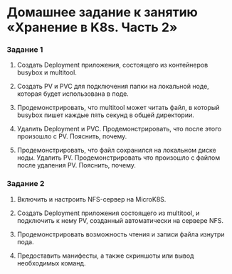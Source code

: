 # Домашнее задание к занятию «Хранение в K8s. Часть 2»

### Задание 1

1. Создать Deployment приложения, состоящего из контейнеров busybox и multitool.



2. Создать PV и PVC для подключения папки на локальной ноде, которая будет использована в поде.



3. Продемонстрировать, что multitool может читать файл, в который busybox пишет каждые пять секунд в общей директории. 



4. Удалить Deployment и PVC. Продемонстрировать, что после этого произошло с PV. Пояснить, почему.



5. Продемонстрировать, что файл сохранился на локальном диске ноды. Удалить PV.  Продемонстрировать что произошло с файлом после удаления PV. Пояснить, почему.



### Задание 2

1. Включить и настроить NFS-сервер на MicroK8S.



2. Создать Deployment приложения состоящего из multitool, и подключить к нему PV, созданный автоматически на сервере NFS.



3. Продемонстрировать возможность чтения и записи файла изнутри пода. 



4. Предоставить манифесты, а также скриншоты или вывод необходимых команд.
